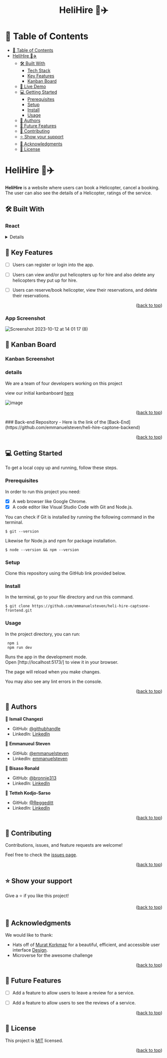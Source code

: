 <a name="readme-top"></a>

<div align="center">
  <h1><b>HeliHire 🚁✈️</b></h1>
</div>

# 📗 Table of Contents

- [📗 Table of Contents](#-table-of-contents)
- [ HeliHire 🚁✈️ ](#-HeliHire-)
  - [🛠 Built With ](#-built-with-)
    - [Tech Stack ](#-tech-stack-)
    - [Key Features ](#-key-features-)
    - [Kanban Board ](#-kanban-board-)
  - [🚀 Live Demo ](#-live-demo-)
  - [💻 Getting Started ](#-getting-started-)
    - [Prerequisites](#prerequisites)
    - [Setup](#setup)
    - [Install](#install)
    - [Usage](#usage)
  - [👥 Authors ](#-authors-)
  - [🔭 Future Features ](#-future-features-)
  - [🤝 Contributing ](#-contributing-)
  - [⭐️ Show your support ](#️-show-your-support-)
  - [🙏 Acknowledgments ](#-acknowledgments-)
  - [📝 License ](#-license-)


# HeliHire 🚁✈️ <a name="about-project"></a>

<b>HeliHire</b> is a website where users can book a Helicopter, cancel a booking. The user can also see the details of a Helicopter, ratings of the service.

## 🛠 Built With <a name="built-with"></a>

### React <a name="tech-stack">
<details>
  <summary>React</summary>
  <ul>
    <li><a href="https://reactjs.org/">React.js</a></li>
  </ul>
</details>

## 🔭 Key Features <a name="key-features"></a>

- [ ]  Users can register or login into the app.
- [ ]  Users can view and/or put helicopters up for hire and also delete any helicopters they put up for hire.
- [ ]  Users can reserve/book helicopter, view their reservations, and delete their reservations.


<p align="right">(<a href="#readme-top">back to top</a>)</p>

### App Screenshot

![Screenshot 2023-10-12 at 14 01 17 (8)](https://github.com/emmanuelsteven/heli-hire-captsone-frontend/assets/96125730/ab9b0592-9e3e-4201-b0b2-6a22b4a5278d)

## 🔭 Kanban Board <a name="kanban-board"></a>

### Kanban Screenshot

### details
We are a team of four developers working on this project

view our initial kanbanboard [here](https://github.com/emmanuelsteven/heli-hire-captone-backend/issues/12)

![image](https://github.com/emmanuelsteven/heli-hire-captsone-frontend/assets/26620878/9696aae4-570d-431b-8b7a-f7522f57200d)


<p align="right">(<a href="#readme-top">back to top</a>)</p>
### Back-end Repository
- Here is the link of the [Back-End](https://github.com/emmanuelsteven/heli-hire-captone-backend)

<p align="right">(<a href="#readme-top">back to top</a>)</p>

<!-- GETTING STARTED -->

## 💻 Getting Started <a name="getting-started"></a>


To get a local copy up and running, follow these steps.

### Prerequisites

In order to run this project you need:
- [x] A web browser like Google Chrome.
- [x] A code editor like Visual Studio Code with Git and Node.js.

You can check if Git is installed by running the following command in the terminal.
```
$ git --version
```

Likewise for Node.js and npm for package installation.
```
$ node --version && npm --version
```
### Setup

Clone this repository using the GitHub link provided below.


### Install

In the terminal, go to your file directory and run this command.

```
$ git clone https://github.com/emmanuelsteven/heli-hire-captsone-frontend.git
```

### Usage

In the project directory, you can run:
```
 npm i
 npm run dev
```
Runs the app in the development mode.\
Open [http://localhost:5173/] to view it in your browser.

The page will reload when you make changes.

You may also see any lint errors in the console.

<!-- 
### Run tests

To run tests, run the following command:

```
$ npm test
``` -->

<p align="right">(<a href="#readme-top">back to top</a>)</p>

<!-- AUTHORS -->

## 👥 Authors <a name="authors"></a>

👤 **Ismail Changezi**

- GitHub: [@githubhandle](https://github.com/IsmailChangezi)
- LinkedIn: [LinkedIn](https://www.linkedin.com/in/ismailchangezi/)

👤 **Emmanueul Steven**

- GitHub: [@emmanuelsteven](https://github.com/emmanuelsteven)
- LinkedIn: [emmanuelsteven](https://www.linkedin.com/in/steven-emmanuel-75a03a141/)

👤 **Bisaso Ronald**

- GitHub: [@bronnie313](https://github.com/bronnie313)
- LinkedIn: [LinkedIn](https://www.linkedin.com/in/ronnie-bisaso-758017120/)

👤 **Tetteh Kodjo-Sarso**

- GitHub: [@Reggeditt](https://github.com/Reggeditt)
- LinkedIn: [LinkedIn](https://linkedin.com/in/tksarso)

<p align="right">(<a href="#readme-top">back to top</a>)</p>


## 🤝 Contributing <a name="contributing"></a>

Contributions, issues, and feature requests are welcome!

Feel free to check the [issues page](../../issues/).

<p align="right">(<a href="#readme-top">back to top</a>)</p>



## ⭐️ Show your support <a name="support"></a>


Give a ⭐️ if you like this project!

<p align="right">(<a href="#readme-top">back to top</a>)</p>

## 🙏 Acknowledgments <a name="acknowledgements"></a>

We would like to thank:
- Hats off of [Murat Korkmaz](https://www.behance.net/muratk) for a beautiful, efficient, and accessible user interface [Design](https://www.behance.net/gallery/26425031/Vespa-Responsive-Redesign).
- Microverse for the awesome challenge

<p align="right">(<a href="#readme-top">back to top</a>)</p>

## 🔭 Future Features <a name="future-features"></a>

- [ ]  Add a feature to allow users to leave a review for a service.
- [ ]  Add a feature to allow users to see the reviews of a service.


<p align="right">(<a href="#readme-top">back to top</a>)</p>

## 📝 License <a name="license"></a>

This project is [MIT](./LICENSE.md) licensed.

<p align="right">(<a href="#readme-top">back to top</a>)</p>
